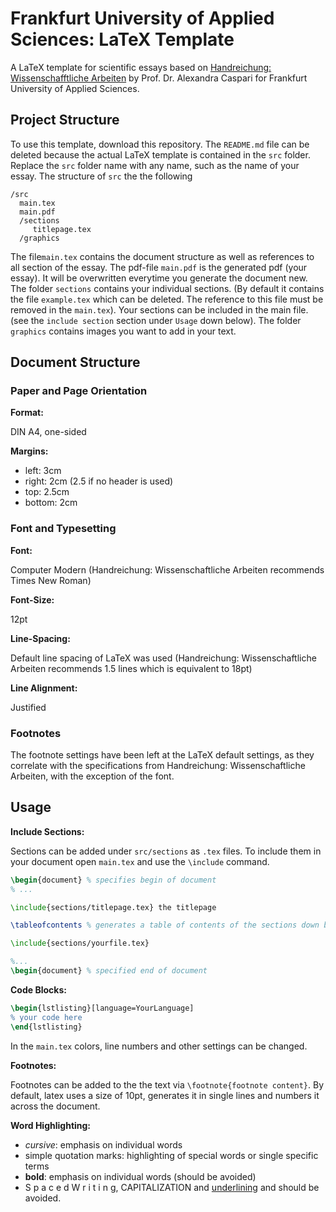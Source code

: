 # Frankfurt University of Applied Sciences: LaTeX Template
A LaTeX template for scientific essays based on [Handreichung: Wissenschafftliche Arbeiten](https://www.yumpu.com/de/document/read/31685236/handreichung-wissenschaftliche-arbeiten-elearning-der-fh-) by Prof. Dr. Alexandra Caspari for Frankfurt University of Applied Sciences.

## Project Structure

To use this template, download this repository. The `README.md` file can be deleted because the actual LaTeX template is contained in the `src` folder. Replace the `src` folder name with any name, such as the name of your essay. The structure of `src` the the following

```
/src
  main.tex
  main.pdf
  /sections
     titlepage.tex
  /graphics
```

The file`main.tex` contains the document structure as well as references to all section of the essay. The pdf-file `main.pdf` is the generated pdf (your essay). It will be overwritten everytime you generate the document new. The folder `sections` contains your individual sections. (By default it contains the file `example.tex` which can be deleted. The reference to this file must be removed in the `main.tex`). Your sections can be included in the main file.(see the `include section` section under `Usage` down below). The folder `graphics` contains images you want to add in your text.

## Document Structure

### Paper and Page Orientation

**Format:**

DIN A4, one-sided

**Margins:**

- left: 3cm
- right: 2cm (2.5 if no header is used)
- top: 2.5cm
- bottom: 2cm

### Font and Typesetting

**Font:**

Computer Modern (Handreichung: Wissenschaftliche Arbeiten recommends Times New Roman)

**Font-Size:**

12pt

**Line-Spacing:**

Default line spacing of LaTeX was used (Handreichung: Wissenschaftliche Arbeiten recommends 1.5 lines which is equivalent to 18pt)

**Line Alignment:**

Justified

### Footnotes

The footnote settings have been left at the LaTeX default settings, as they correlate with the specifications from Handreichung: Wissenschaftliche Arbeiten, with the exception of the font.

## Usage

**Include Sections:**

Sections can be added under `src/sections` as `.tex` files. To include them in your document open `main.tex` and use the `\include` command.

```tex
\begin{document} % specifies begin of document
% ...

\include{sections/titlepage.tex} the titlepage

\tableofcontents % generates a table of contents of the sections down below

\include{sections/yourfile.tex}

%...
\begin{document} % specified end of document
```

**Code Blocks:**

```tex
\begin{lstlisting}[language=YourLanguage]
% your code here
\end{lstlisting}
```

In the `main.tex` colors, line numbers and other settings can be changed.

**Footnotes:**

Footnotes can be added to the the text via `\footnote{footnote content}`. By default, latex uses a size of 10pt, generates it in single lines and numbers it across the document.

**Word Highlighting:**

- *cursive*: emphasis on individual words
- simple quotation marks: highlighting of special words or single specific terms
- **bold**: emphasis on individual words (should be avoided)
- S p a c e d  W r i t i n g, CAPITALIZATION and <u>underlining</u> and should be avoided.









